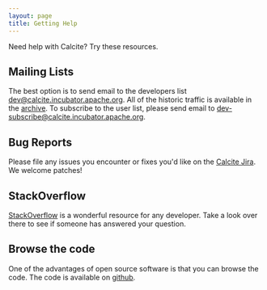 ```yaml
---
layout: page
title: Getting Help
---
```

<!--
{% comment %}
Licensed to the Apache Software Foundation (ASF) under one or more
contributor license agreements.  See the NOTICE file distributed with
this work for additional information regarding copyright ownership.
The ASF licenses this file to you under the Apache License, Version 2.0
(the "License"); you may not use this file except in compliance with
the License.  You may obtain a copy of the License at

http://www.apache.org/licenses/LICENSE-2.0

Unless required by applicable law or agreed to in writing, software
distributed under the License is distributed on an "AS IS" BASIS,
WITHOUT WARRANTIES OR CONDITIONS OF ANY KIND, either express or implied.
See the License for the specific language governing permissions and
limitations under the License.
{% endcomment %}
-->

Need help with Calcite? Try these resources.

## Mailing Lists

The best option is to send email to the developers list
[dev@calcite.incubator.apache.org](mailto:dev@calcite.incubator.apache.org). All
of the historic traffic is available in the
[archive](http://mail-archives.apache.org/mod_mbox/calcite-dev/). To
subscribe to the user list, please send email to
[dev-subscribe@calcite.incubator.apache.org](mailto:dev-subscribe@calcite.incubator.apache.org).

## Bug Reports

Please file any issues you encounter or fixes you'd like on the
[Calcite Jira](https://issues.apache.org/jira/browse/CALCITE). We welcome
patches!

## StackOverflow

[StackOverflow](http://stackoverflow.com) is a wonderful resource for
any developer. Take a look over there to see if someone has answered
your question.

## Browse the code

One of the advantages of open source software is that you can browse the code.
The code is available on [github](https://github.com/apache/incubator-calcite/tree/master).
